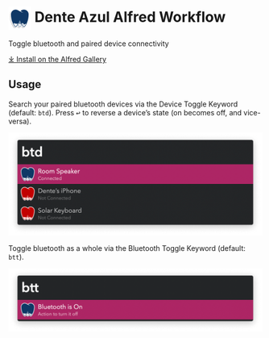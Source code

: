 # <img src='Workflow/icon.png' width='45' align='center' alt='icon'> Dente Azul Alfred Workflow

Toggle bluetooth and paired device connectivity

<a href='https://alfred.app/workflows/vitor/dente-azul'>⤓ Install on the Alfred Gallery</a>

## Usage

Search your paired bluetooth devices via the Device Toggle Keyword (default: `btd`). Press <kbd>↩&#xFE0E;</kbd> to reverse a device’s state (on becomes off, and vice-versa).

![Connect of disconnect devices](Workflow/images/about/btd.png)

Toggle bluetooth as a whole via the Bluetooth Toggle Keyword (default: `btt`).

![Connect or disconnect bluetooth](Workflow/images/about/btt.png)
